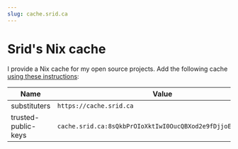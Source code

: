 ```yaml
---
slug: cache.srid.ca
---
```

# Srid's Nix cache

I provide a Nix cache for my open source projects. Add the following cache [using these instructions](https://nixos.wiki/wiki/Binary_Cache#Using_a_binary_cache):

| Name | Value |
| -- | -- |
| substituters | `https://cache.srid.ca` |
| trusted-public-keys | `cache.srid.ca:8sQkbPrOIoXktIwI0OucQBXod2e9fDjjoEZWn8OXbdo=` |
